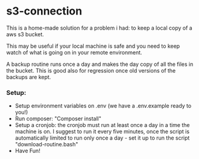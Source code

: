 # s3-connection

<p>
This is a home-made solution for a problem i had: to keep a local copy of a aws s3 bucket.
</p>
<p>
This may be useful if your local machine is safe and you need to keep watch of what is going on in your remote environment.
</p>
<p>
A backup routine runs once a day and makes the day copy of all the files in the bucket. This is good also for regression once old versions of the backups are kept.
</p>

<h3>Setup:</h3>

<ul>
<li>Setup environment variables on .env (we have a .env.example ready to you!)</li>
<li>Run composer: "Composer install"</li>
<li>Setup a cronjob: the cronjob must run at least once a day in a time the machine is on. I suggest to run it every five minutes, once the script is automatically limited to run only once a day - set it up to run the script "download-routine.bash"</li>
<li>Have Fun!</li>
</ul>

